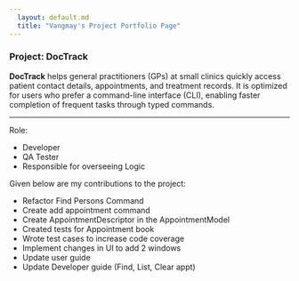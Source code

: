 ```yaml
---
  layout: default.md
  title: "Vangmay's Project Portfolio Page"
---
```


### Project: DocTrack

**DocTrack** helps general practitioners (GPs) at small clinics quickly access patient contact details, appointments, and treatment records. It is optimized for users who prefer a command-line interface (CLI), enabling faster completion of frequent tasks through typed commands.

---
Role:
- Developer
- QA Tester
- Responsible for overseeing Logic

Given below are my contributions to the project:
- Refactor Find Persons Command
- Create add appointment command
- Create AppointmentDescriptor in the AppointmentModel
- Created tests for Appointment book
- Wrote test cases to increase code coverage
- Implement changes in UI to add 2 windows
- Update user guide
- Update Developer guide (Find, List, Clear appt)
